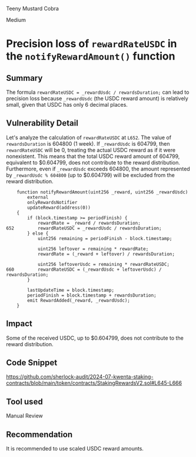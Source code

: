 Teeny Mustard Cobra

Medium

# Precision loss of `rewardRateUSDC` in the `notifyRewardAmount()` function

## Summary

The formula `rewardRateUSDC = _rewardUsdc / rewardsDuration;` can lead to precision loss because `_rewardUsdc` (the USDC reward amount) is relatively small, given that USDC has only 6 decimal places.

## Vulnerability Detail

Let's analyze the calculation of `rewardRateUSDC` at `L652`. The value of `rewardsDuration` is 604800 (1 week). If `_rewardUsdc` is 604799, then `rewardRateUSDC` will be 0, treating the actual USDC reward as if it were nonexistent. This means that the total USDC reward amount of 604799, equivalent to $0.604799, does not contribute to the reward distribution. Furthermore, even if `_rewardUsdc` exceeds 604800, the amount represented by `_rewardUsdc % 604800` (up to $0.604799) will be excluded from the reward distribution.

```solidity
    function notifyRewardAmount(uint256 _reward, uint256 _rewardUsdc)
        external
        onlyRewardsNotifier
        updateReward(address(0))
    {
        if (block.timestamp >= periodFinish) {
            rewardRate = _reward / rewardsDuration;
652         rewardRateUSDC = _rewardUsdc / rewardsDuration;
        } else {
            uint256 remaining = periodFinish - block.timestamp;

            uint256 leftover = remaining * rewardRate;
            rewardRate = (_reward + leftover) / rewardsDuration;

            uint256 leftoverUsdc = remaining * rewardRateUSDC;
660         rewardRateUSDC = (_rewardUsdc + leftoverUsdc) / rewardsDuration;
        }

        lastUpdateTime = block.timestamp;
        periodFinish = block.timestamp + rewardsDuration;
        emit RewardAdded(_reward, _rewardUsdc);
    }
```

## Impact

Some of the received USDC, up to $0.604799, does not contribute to the reward distribution.

## Code Snippet

https://github.com/sherlock-audit/2024-07-kwenta-staking-contracts/blob/main/token/contracts/StakingRewardsV2.sol#L645-L666

## Tool used

Manual Review

## Recommendation

It is recommended to use scaled USDC reward amounts.
